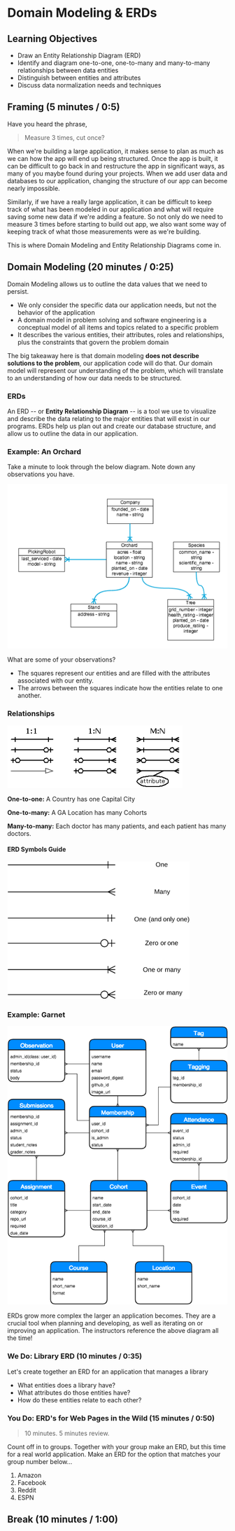 # Domain Modeling & ERDs

## Learning Objectives

- Draw an Entity Relationship Diagram (ERD)
- Identify and diagram one-to-one, one-to-many and many-to-many relationships between data entities
- Distinguish between entities and attributes
- Discuss data normalization needs and techniques

## Framing (5 minutes / 0:5)

Have you heard the phrase,

> Measure 3 times, cut once?

When we're building a large application, it makes sense to plan as much as we can how the app will end up being structured. Once the app is built, it can be difficult to go back in and restructure the app in significant ways, as many of you maybe found during your projects. When we add user data and databases to our application, changing the structure of our app can become nearly impossible.

Similarly, if we have a really large application, it can be difficult to keep track of what has been modeled in our application and what will require saving some new data if we're adding a feature. So not only do we need to measure 3 times before starting to build out app, we also want some way of keeping track of what those measurements were as we're building.

This is where Domain Modeling and Entity Relationship Diagrams come in.

## Domain Modeling (20 minutes / 0:25)

Domain Modeling allows us to outline the data values that we need to persist.

- We only consider the specific data our application needs, but not the behavior of the application
- A domain model in problem solving and software engineering is a conceptual model of all items and topics related to a specific problem
- It describes the various entities, their attributes, roles and relationships, plus the constraints that govern the problem domain

The big takeaway here is that domain modeling **does not describe solutions to the problem**, our application code will do that. Our domain model will represent our understanding of the problem, which will translate to an understanding of how our data needs to be structured.

### ERDs

An ERD -- or **Entity Relationship Diagram** -- is a tool we use to visualize and describe the data relating to the major entities that will exist in our programs. ERDs help us plan out and create our database structure, and allow us to outline the data in our application.

### Example: An Orchard

Take a minute to look through the below diagram. Note down any observations you have.

![orchard example](images/orchard.png)

What are some of your observations?

- The squares represent our entities and are filled with the attributes associated with our entity.
- The arrows between the squares indicate how the entities relate to one another.

### Relationships

![relationships](images/sample-relationships.png)

**One-to-one:** A Country has one Capital City

**One-to-many:** A GA Location has many Cohorts

**Many-to-many:** Each doctor has many patients, and each patient has many doctors.


#### ERD Symbols Guide

![ERD Notation](images/erd-notation.png)

### Example: Garnet

![garnet_erd](images/Garnet_ERD.png)

ERDs grow more complex the larger an application becomes. They are a crucial tool when planning and developing, as well as iterating on or improving an application. The instructors reference the above diagram all the time!

### We Do: Library ERD (10 minutes / 0:35)

Let's create together an ERD for an application that manages a library

- What entities does a library have?
- What attributes do those entities have?
- How do these entities relate to each other?

### You Do: ERD's for Web Pages in the Wild (15 minutes / 0:50)

> 10 minutes. 5 minutes review.

Count off in to groups. Together with your group make an ERD, but this time for a real world application. Make an ERD for the option that matches your group number below...

1. Amazon
1. Facebook
1. Reddit
1. ESPN

## Break (10 minutes / 1:00)
